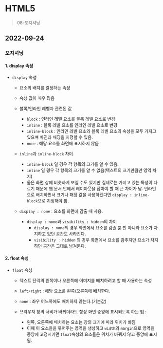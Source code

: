 # HTML5

> 08-포지셔닝

## 2022-09-24

### 포지셔닝

#### 1. display 속성

- `display` 속성

  - 요소의 배치를 결정하는 속성
  - 속성 값이 매우 많음
  - 블록/인라인 레벨과 관련된 값

    - `block` : 인라인 레벨 요소를 블록 레벨 요소로 변경
    - `inline` : 블록 레벨 요소를 인라인 레벨 요소로 변경
    - `inline-block` : 인라인 레벨 요소와 블록 레벨 요소의 속성을 모두 가지고 있으며 마진과 패딩을 지정할 수 있음.
    - `none` : 해당 요소를 화면에 표시하지 않음

  - `inline`과 `inline-block` 차이
    - `inline-block` 일 경우 각 항목의 크기를 알 수 있음.
    - `inline` 일 경우 각 항목의 크기를 알 수 없음(텍스트의 크기만큼만 영역 차지)
    - 둘은 화면 상에 비슷하게 보일 수도 있지만 실제로는 가지고 있는 특성이 다르기 때문에 웹 문서 안에서 레이아웃을 잡아야 할 때 큰 차이가 남. 인라인으로 배치하면서 크기나 패딩 값을 사용하겠다면 `display : inline-block`으로 지정해야 함.
  - `display : none` : 요소를 화면에 감출 때 사용.
    - `display : none`과 `visibility : hidden`의 차이
      - `display : none`의 경우 화면에서 요소를 감출 뿐 만 아니라 요소가 차지하고 있던 공간도 사라진다.
      - `visibility : hidden` 의 경우 화면에서 요소를 감추지만 요소가 차지하던 공간은 그대로 남겨둔다.

#### 2. float 속성

- `float` 속성

  - 텍스트 단락의 왼쪽이나 오른쪽에 이미지를 배치하려고 할 때 사용하는 속성
  - `left/right` : 해당 요소를 왼쪽/오른쪽에 배치한다.
  - `none` : 좌우 어느쪽에도 배치하지 않는다.(기본값)

  - 브라우저 창의 너비가 바뀌더라도 항상 화면 중앙에 표시되도록 하는 법 :
    - 왼쪽, 오른쪽에 배치하는 요소는 창의 크기에 따라 위치가 바뀜
    - 이때 이 요소들을 묶어주는 영역을 생성하고 `width`와 `margin`으로 영역을 중앙에 고정시키면 `float`속성의 요소들은 위치가 바뀌지 않고 중앙에 표시됨.

